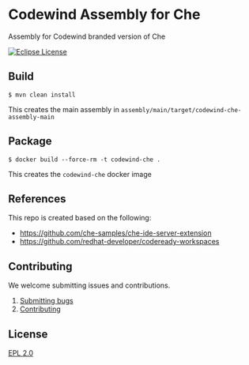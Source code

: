 # Codewind Assembly for Che
Assembly for Codewind branded version of Che

[![Eclipse License](https://img.shields.io/badge/license-Eclipse-brightgreen.svg)](https://github.ibm.com/dev-ex/tempest/blob/master/LICENSE)

## Build

`$ mvn clean install`

This creates the main assembly in `assembly/main/target/codewind-che-assembly-main`

## Package

`$ docker build --force-rm -t codewind-che .`

This creates the `codewind-che` docker image

## References

This repo is created based on the following:

- https://github.com/che-samples/che-ide-server-extension
- https://github.com/redhat-developer/codeready-workspaces

## Contributing
We welcome submitting issues and contributions.
1. [Submitting bugs](https://github.com/eclipse/codewind/issues)
2. [Contributing](CONTRIBUTING.md)

## License
[EPL 2.0](https://www.eclipse.org/legal/epl-2.0/)
